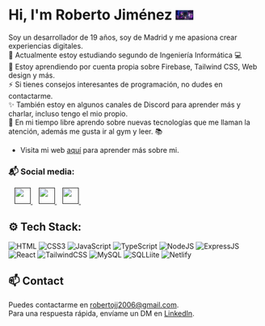 <h1 align="left">
  <b>Hi, I'm Roberto Jiménez</b>
  <img src="assets/lofi.gif" width="35">
</h1>



Soy un desarrollador de 19 años, soy de Madrid y me apasiona crear experiencias digitales. <br>
🔭 Actualmente estoy estudiando segundo de Ingeniería Informática 💻 <br>
🌱 Estoy aprendiendo por cuenta propia sobre Firebase, Tailwind CSS, Web design y más. <br>
⚡ Si tienes consejos interesantes de programación, no dudes en contactarme. <br>
✨ También estoy en algunos canales de Discord para aprender más y charlar, incluso tengo el mio propio. <br>
💖 En mi tiempo libre aprendo sobre nuevas tecnologías que me llaman la atención, además me gusta ir al gym y leer. 📚

- Visita mi web [aquí](*introducir*) para aprender más sobre mi.

### 📬 Social media:
<p align="left">
    </a>&nbsp;&nbsp;
    <a href="" target="_blank" rel="noreferrer">
        <picture>
            <source media="(prefers-color-scheme: dark)" srcset="https://raw.githubusercontent.com/danielcranney/readme-generator/main/public/icons/socials/youtube-dark.svg" />
            <source media="(prefers-color-scheme: light)" srcset="https://raw.githubusercontent.com/danielcranney/readme-generator/main/public/icons/socials/youtube.svg" />
            <img src="https://raw.githubusercontent.com/danielcranney/readme-generator/main/public/icons/socials/youtube.svg" width="32" height="32" />
        </picture>
    </a>&nbsp;&nbsp;
    <a href="" target="_blank" rel="noreferrer">
        <picture>
            <source media="(prefers-color-scheme: dark)" srcset="https://raw.githubusercontent.com/danielcranney/readme-generator/main/public/icons/socials/linkedin-dark.svg" />
            <source media="(prefers-color-scheme: light)" srcset="https://raw.githubusercontent.com/danielcranney/readme-generator/main/public/icons/socials/linkedin.svg" />
            <img src="https://raw.githubusercontent.com/danielcranney/readme-generator/main/public/icons/socials/linkedin.svg" width="32" height="32" />
        </picture>
    </a>&nbsp;&nbsp;
    <a href="" target="_blank" rel="noreferrer">
        <picture>
            <source media="(prefers-color-scheme: dark)" srcset="https://raw.githubusercontent.com/danielcranney/readme-generator/main/public/icons/socials/twitter-dark.svg" />
            <source media="(prefers-color-scheme: light)" srcset="https://raw.githubusercontent.com/danielcranney/readme-generator/main/public/icons/socials/twitter.svg" />
            <img src="https://raw.githubusercontent.com/danielcranney/readme-generator/main/public/icons/socials/twitter.svg" width="32" height="32" />
        </picture>
    </a>&nbsp;&nbsp;
</p>

 ## ⚙ Tech Stack:
![HTML](https://img.shields.io/badge/HTML5-E34F26?style=for-the-badge&logo=html5&logoColor=white
) ![CSS3](https://img.shields.io/badge/CSS3-1572B6?style=for-the-badge&logo=css3&logoColor=white
) ![JavaScript](https://img.shields.io/badge/JavaScript-F7DF1E?style=for-the-badge&logo=javascript&logoColor=black
) ![TypeScript](https://img.shields.io/badge/TypeScript-007ACC?style=for-the-badge&logo=typescript&logoColor=white
) ![NodeJS](https://img.shields.io/badge/Node.js-43853D?style=for-the-badge&logo=node.js&logoColor=white
) ![ExpressJS](https://img.shields.io/badge/Express.js-404D59?style=for-the-badge
) ![React](https://img.shields.io/badge/React-20232A?style=for-the-badge&logo=react&logoColor=61DAFB
) ![TailwindCSS](https://img.shields.io/badge/Tailwind_CSS-38B2AC?style=for-the-badge&logo=tailwind-css&logoColor=white
) ![MySQL](https://img.shields.io/badge/MySQL-00000F?style=for-the-badge&logo=mysql&logoColor=white) ![SQLLiite](https://img.shields.io/badge/SQLite-07405E?style=for-the-badge&logo=sqlite&logoColor=white
) ![Netlify](https://img.shields.io/badge/Netlify-00C7B7?style=for-the-badge&logo=netlify&logoColor=white
)

## 📫 Contact
Puedes contactarme en robertojj2006@gmail.com.
<br>
Para una respuesta rápida, envíame un DM en [LinkedIn](https://www.linkedin.com/in/roberto-jim%C3%A9nez-jeric%C3%B3-22b125333/). 
